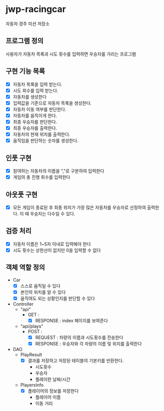 # jwp-racingcar

자동차 경주 미션 저장소

## 프로그램 정의

사용자가 자동차 목록과 시도 횟수를 입력하면 우승자를 가리는 프로그램

## 구현 기능 목록
- [x] 자동차 목록을 입력 받는다.
- [x] 시도 회수를 입력 받는다.
- [x] 자동차를 생성한다
- [x] 입력값을 기준으로 자동차 목록을 생성한다.
- [x] 자동차 이동 여부를 판단한다.
- [x] 자동차를 움직이게 한다.
- [x] 최종 우승자를 판단한다.
- [x] 최종 우승자를 출력한다.
- [x] 자동차의 현재 위치를 출력한다.
- [x] 움직임을 판단하는 숫자를 생성한다.

## 인풋 구현
- [x] 참여하는 자동차의 이름을 ","로 구분하여 입력한다
- [x] 게임의 총 진행 회수를 입력한다

## 아웃풋 구현
- [x] 모든 게임이 종료된 후 최종 위치가 가장 많은 자동차를 우승자로 선정하여 출력한다. 이 때 우승자는 다수일 수 있다.

## 검증 처리
- [x] 자동차 이름은 1~5자 이내로 입력해야 한다
- [x] 시도 횟수는 상한선이 없지만 0을 입력할 수 없다

## 객체 역할 정의

- Car
    - [x] 스스로 움직일 수 있다
    - [x] 본인의 위치를 알 수 있다
    - [x] 움직여도 되는 상황인지를 판단할 수 있다
- Controller
  - "api"
    - GET :
      - [x] RESPONSE : index 페이지를 보여준다
  - "api/plays"
    - POST : 
      - [x] REQUEST : 차량의 이름과 시도횟수를 전송한다
      - [x] RESPONSE : 우승자와 각 차량의 이름 및 위치를 출력한다
- DAO
  - PlayResult
    - [x] 결과를 저장하고 저장된 테이블의 기본키를 반환한다.
      - 시도횟수
      - 우승자
      - 플레이한 날짜/시간
  - PlayersInfo
    - [x] 플레이어의 정보를 저장한다
      - 플레이어 이름
      - 이동 거리
